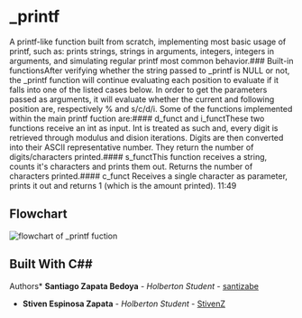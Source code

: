 # \_printf
A printf-like function built from scratch, implementing most basic usage of printf, such as: prints strings, strings in arguments, integers, integers in arguments, and simulating regular printf most common behavior.### Built-in functionsAfter verifying whether the string passed to \_printf is NULL or not, the \_printf function will continue evaluating each position to evaluate if it falls into one of the listed cases below. In order to get the parameters passed as arguments, it will evaluate whether the current and following position are, respectively % and s/c/d/i.
Some of the functions implemented within the main printf fuction are:#### d\_funct and i\_functThese two functions receive an int as input. Int is treated as such and, every digit is retrieved through modulus and dision iterations. Digits are then converted into their ASCII representative number. They return the number of digits/characters printed.#### s\_functThis function receives a string, counts it's characters and prints them out. Returns the number of characters printed.#### c\_funct
Receives a single character as parameter, prints it out and returns 1 (which is the amount printed).
11:49
## Flowchart
![flowchart of _printf fuction](https://imgur.com/Ble2izm)
## Built With C## 
Authors* **Santiago Zapata Bedoya** - *Holberton Student* - [santizabe](https://github.com/santizabe)
* **Stiven Espinosa Zapata** - *Holberton Student* - [StivenZ](https://github.com/StivenZ)
